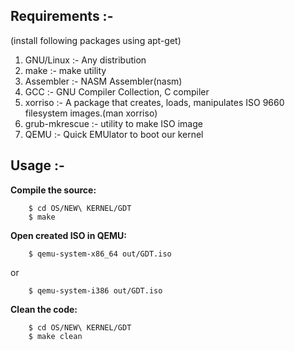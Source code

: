 ## Requirements :-

(install following packages using apt-get)<br/>
1) GNU/Linux :-  Any distribution<br/>
2) make :- make utility<br/>
3) Assembler :-  NASM Assembler(nasm)<br/>
4) GCC :-  GNU Compiler Collection, C compiler<br/>
5) xorriso :-  A package that creates, loads, manipulates ISO 9660 filesystem images.(man xorriso)<br/>
6) grub-mkrescue :- utility to make ISO image<br/>
7) QEMU :-  Quick EMUlator to boot our kernel<br/>


## Usage :-<br/>

**Compile the source:**
```
	$ cd OS/NEW\ KERNEL/GDT
	$ make
```

**Open created ISO in QEMU:**
```
	$ qemu-system-x86_64 out/GDT.iso
```
or
```
	$ qemu-system-i386 out/GDT.iso
```
**Clean the code:**
```
	$ cd OS/NEW\ KERNEL/GDT
	$ make clean
```

